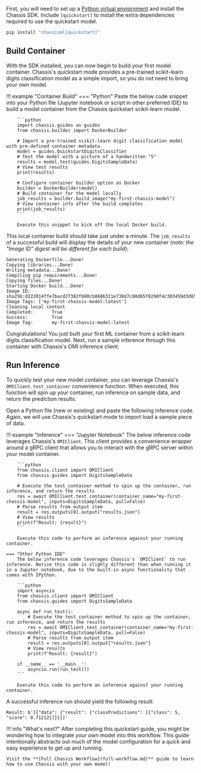 
First, you will need to set up a [Python virtual enviornment](https://realpython.com/what-is-pip/#using-pip-in-a-python-virtual-environment) and install the Chassis SDK. Include `[quickstart]` to install the extra dependencies required to use the quickstart model.

```bash
pip install "chassisml[quickstart]"
```

## Build Container

With the SDK installed, you can now begin to build your first model container. Chassis's quickstart mode provides a pre-trained scikit-learn digits classification model as a simple import, so you do not need to bring your own model.


!!! example "Container Build"
    === "Python"
        Paste the below code snippet into your Python file (Jupyter notebook or script in other preferred IDE) to build a model container from the Chassis quickstart scikit-learn model.


        ```python
        import chassis.guides as guides
        from chassis.builder import DockerBuilder

        # Import a pre-trained scikit-learn digit classification model with pre-defined container metadata
        model = guides.QuickstartDigitsClassifier
        # Test the model with a picture of a handwritten "5"
        results = model.test(guides.DigitsSampleData)
        # View test results
        print(results)

        # Configure container builder option as Docker
        builder = DockerBuilder(model)
        # Build container for the model locally
        job_results = builder.build_image("my-first-chassis-model")
        # View container info after the build completes
        print(job_results)
        ```

        Execute this snippet to kick off the local Docker build.

This local container build should take just under a minute. The `job_results` of a successful build will display the details of your new container (*note: the "Image ID" digest will be different for each build*):

```
Generating Dockerfile...Done!
Copying libraries...Done!
Writing metadata...Done!
Compiling pip requirements...Done!
Copying files...Done!
Starting Docker build...Done!
Image ID: sha256:d222014ffe7bacd27382fb00cb8686321e738d7c80d65f0290f4c303459d3d65
Image Tags: ['my-first-chassis-model:latest']
Cleaning local context
Completed:       True
Success:         True
Image Tag:       my-first-chassis-model:latest
```

Congratulations! You just built your first ML container from a scikit-learn digits classification model. Next, run a sample inference through this container with Chassis's OMI inference client.

## Run Inference

To quickly test your new model container, you can leverage Chassis's `OMIClient.test_container` convenience function. When executed, this function will spin up your container, run inference on sample data, and return the prediction results.

Open a Python file (new or existing) and paste the following inference code. Again, we will use Chassis's quickstart mode to import load a sample piece of data.

!!! example "Inference"
    === "Jupyter Notebook"
        The below inference code leverages Chassis's `OMIClient`. This client provides a convenience wrapper around a gRPC client that allows you to interact with the gRPC server within your model container.

        ```python
        from chassis.client import OMIClient
        from chassis.guides import DigitsSampleData

        # Execute the test_container method to spin up the container, run inference, and return the results
        res = await OMIClient.test_container(container_name="my-first-chassis-model", inputs=DigitsSampleData, pull=False)
        # Parse results from output item
        result = res.outputs[0].output["results.json"]
        # View results
        print(f"Result: {result}")
        ```

        Execute this code to perform an inference against your running container.

    === "Other Python IDE"
        The below inference code leverages Chassis's `OMIClient` to run inference. Notice this code is slighly different than when running it in a Jupyter notebook, due to the built-in async functionality that comes with IPython.

        ```python
        import asyncio
        from chassis.client import OMIClient
        from chassis.guides import DigitsSampleData

        async def run_test():
            # Execute the test_container method to spin up the container, run inference, and return the results
            res = await OMIClient.test_container(container_name="my-first-chassis-model", inputs=DigitsSampleData, pull=False)
            # Parse results from output item
            result = res.outputs[0].output["results.json"]
            # View results
            print(f"Result: {result}")

        if __name__ == '__main__':
            asyncio.run(run_test())
        ```

        Execute this code to perform an inference against your running container.

A successful inference run should yield the following result:

```
Result: b'[{"data": {"result": {"classPredictions": [{"class": 5, "score": 0.71212}]}}}]'
```

!!! info "What's next?"
    After completing this quickstart guide, you might be wondering how to integrate *your own* model into this workflow. This guide intentionally abstracts out much of the model configuration for a quick and easy experience to get up and running.

    Visit the **[Full Chassis Workflow](full-workflow.md)** guide to learn how to use Chassis with your own model!


